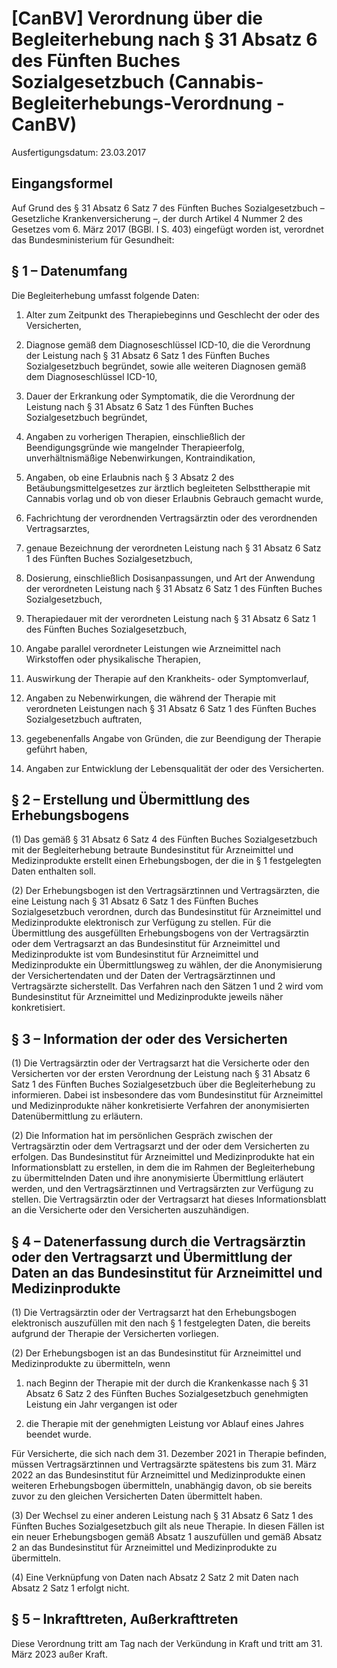 # [CanBV] Verordnung über die Begleiterhebung nach § 31 Absatz 6 des Fünften Buches Sozialgesetzbuch  (Cannabis-Begleiterhebungs-Verordnung - CanBV)

Ausfertigungsdatum: 23.03.2017

 

## Eingangsformel

Auf Grund des § 31 Absatz 6 Satz 7 des Fünften Buches Sozialgesetzbuch – Gesetzliche Krankenversicherung –, der durch Artikel 4 Nummer 2 des Gesetzes vom 6. März 2017 (BGBl. I S. 403) eingefügt worden ist, verordnet das Bundesministerium für Gesundheit:


## § 1 – Datenumfang

Die Begleiterhebung umfasst folgende Daten:

1. Alter zum Zeitpunkt des Therapiebeginns und Geschlecht der oder des Versicherten,

2. Diagnose gemäß dem Diagnoseschlüssel ICD-10, die die Verordnung der Leistung nach § 31 Absatz 6 Satz 1 des Fünften Buches Sozialgesetzbuch begründet, sowie alle weiteren Diagnosen gemäß dem Diagnoseschlüssel ICD-10,

3. Dauer der Erkrankung oder Symptomatik, die die Verordnung der Leistung nach § 31 Absatz 6 Satz 1 des Fünften Buches Sozialgesetzbuch begründet,

4. Angaben zu vorherigen Therapien, einschließlich der Beendigungsgründe wie mangelnder Therapieerfolg, unverhältnismäßige Nebenwirkungen, Kontraindikation,

5. Angaben, ob eine Erlaubnis nach § 3 Absatz 2 des Betäubungsmittelgesetzes zur ärztlich begleiteten Selbsttherapie mit Cannabis vorlag und ob von dieser Erlaubnis Gebrauch gemacht wurde,

6. Fachrichtung der verordnenden Vertragsärztin oder des verordnenden Vertragsarztes,

7. genaue Bezeichnung der verordneten Leistung nach § 31 Absatz 6 Satz 1 des Fünften Buches Sozialgesetzbuch,

8. Dosierung, einschließlich Dosisanpassungen, und Art der Anwendung der verordneten Leistung nach § 31 Absatz 6 Satz 1 des Fünften Buches Sozialgesetzbuch,

9. Therapiedauer mit der verordneten Leistung nach § 31 Absatz 6 Satz 1 des Fünften Buches Sozialgesetzbuch,

10. Angabe parallel verordneter Leistungen wie Arzneimittel nach Wirkstoffen oder physikalische Therapien,

11. Auswirkung der Therapie auf den Krankheits- oder Symptomverlauf,

12. Angaben zu Nebenwirkungen, die während der Therapie mit verordneten Leistungen nach § 31 Absatz 6 Satz 1 des Fünften Buches Sozialgesetzbuch auftraten,

13. gegebenenfalls Angabe von Gründen, die zur Beendigung der Therapie geführt haben,

14. Angaben zur Entwicklung der Lebensqualität der oder des Versicherten.


## § 2 – Erstellung und Übermittlung des Erhebungsbogens

(1) Das gemäß § 31 Absatz 6 Satz 4 des Fünften Buches Sozialgesetzbuch mit der Begleiterhebung betraute Bundesinstitut für Arzneimittel und Medizinprodukte erstellt einen Erhebungsbogen, der die in § 1 festgelegten Daten enthalten soll.

(2) Der Erhebungsbogen ist den Vertragsärztinnen und Vertragsärzten, die eine Leistung nach § 31 Absatz 6 Satz 1 des Fünften Buches Sozialgesetzbuch verordnen, durch das Bundesinstitut für Arzneimittel und Medizinprodukte elektronisch zur Verfügung zu stellen. Für die Übermittlung des ausgefüllten Erhebungsbogens von der Vertragsärztin oder dem Vertragsarzt an das Bundesinstitut für Arzneimittel und Medizinprodukte ist vom Bundesinstitut für Arzneimittel und Medizinprodukte ein Übermittlungsweg zu wählen, der die Anonymisierung der Versichertendaten und der Daten der Vertragsärztinnen und Vertragsärzte sicherstellt. Das Verfahren nach den Sätzen 1 und 2 wird vom Bundesinstitut für Arzneimittel und Medizinprodukte jeweils näher konkretisiert.


## § 3 – Information der oder des Versicherten

(1) Die Vertragsärztin oder der Vertragsarzt hat die Versicherte oder den Versicherten vor der ersten Verordnung der Leistung nach § 31 Absatz 6 Satz 1 des Fünften Buches Sozialgesetzbuch über die Begleiterhebung zu informieren. Dabei ist insbesondere das vom Bundesinstitut für Arzneimittel und Medizinprodukte näher konkretisierte Verfahren der anonymisierten Datenübermittlung zu erläutern.

(2) Die Information hat im persönlichen Gespräch zwischen der Vertragsärztin oder dem Vertragsarzt und der oder dem Versicherten zu erfolgen. Das Bundesinstitut für Arzneimittel und Medizinprodukte hat ein Informationsblatt zu erstellen, in dem die im Rahmen der Begleiterhebung zu übermittelnden Daten und ihre anonymisierte Übermittlung erläutert werden, und den Vertragsärztinnen und Vertragsärzten zur Verfügung zu stellen. Die Vertragsärztin oder der Vertragsarzt hat dieses Informationsblatt an die Versicherte oder den Versicherten auszuhändigen.


## § 4 – Datenerfassung durch die Vertragsärztin oder den Vertragsarzt und Übermittlung der Daten an das Bundesinstitut für Arzneimittel und Medizinprodukte

(1) Die Vertragsärztin oder der Vertragsarzt hat den Erhebungsbogen elektronisch auszufüllen mit den nach § 1 festgelegten Daten, die bereits aufgrund der Therapie der Versicherten vorliegen.

(2) Der Erhebungsbogen ist an das Bundesinstitut für Arzneimittel und Medizinprodukte zu übermitteln, wenn

1. nach Beginn der Therapie mit der durch die Krankenkasse nach § 31 Absatz 6 Satz 2 des Fünften Buches Sozialgesetzbuch genehmigten Leistung ein Jahr vergangen ist oder

2. die Therapie mit der genehmigten Leistung vor Ablauf eines Jahres beendet wurde.

Für Versicherte, die sich nach dem 31. Dezember 2021 in Therapie befinden, müssen Vertragsärztinnen und Vertragsärzte spätestens bis zum 31. März 2022 an das Bundesinstitut für Arzneimittel und Medizinprodukte einen weiteren Erhebungsbogen übermitteln, unabhängig davon, ob sie bereits zuvor zu den gleichen Versicherten Daten übermittelt haben.

(3) Der Wechsel zu einer anderen Leistung nach § 31 Absatz 6 Satz 1 des Fünften Buches Sozialgesetzbuch gilt als neue Therapie. In diesen Fällen ist ein neuer Erhebungsbogen gemäß Absatz 1 auszufüllen und gemäß Absatz 2 an das Bundesinstitut für Arzneimittel und Medizinprodukte zu übermitteln.

(4) Eine Verknüpfung von Daten nach Absatz 2 Satz 2 mit Daten nach Absatz 2 Satz 1 erfolgt nicht.


## § 5 – Inkrafttreten, Außerkrafttreten

Diese Verordnung tritt am Tag nach der Verkündung in Kraft und tritt am 31. März 2023 außer Kraft.
